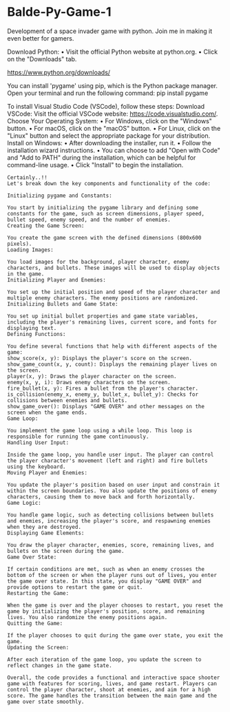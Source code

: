 # Balde-Py-Game-1
Development of a space invader game with python.
Join me in making it even better for gamers.

Download Python:
	•	Visit the official Python website at python.org.
	•	Click on the "Downloads" tab.

https://www.python.org/downloads/

You can install 'pygame' using pip, which is the Python package manager. Open your terminal and run the following command:
pip install pygame

To install Visual Studio Code (VSCode), follow these steps:
		Download VSCode: Visit the official VSCode website: https://code.visualstudio.com/.
		Choose Your Operating System:
	•	For Windows, click on the "Windows" button.
	•	For macOS, click on the "macOS" button.
	•	For Linux, click on the "Linux" button and select the appropriate package for your distribution.
		Install on Windows:
	•	After downloading the installer, run it.
	•	Follow the installation wizard instructions.
	•	You can choose to add "Open with Code" and "Add to PATH" during the installation, which can be helpful for command-line usage.
	•	Click "Install" to begin the installation.


```
Certainly..!!
Let's break down the key components and functionality of the code:

Initializing pygame and Constants:

You start by initializing the pygame library and defining some constants for the game, such as screen dimensions, player speed, bullet speed, enemy speed, and the number of enemies.
Creating the Game Screen:

You create the game screen with the defined dimensions (800x600 pixels).
Loading Images:

You load images for the background, player character, enemy characters, and bullets. These images will be used to display objects in the game.
Initializing Player and Enemies:

You set up the initial position and speed of the player character and multiple enemy characters. The enemy positions are randomized.
Initializing Bullets and Game State:

You set up initial bullet properties and game state variables, including the player's remaining lives, current score, and fonts for displaying text.
Defining Functions:

You define several functions that help with different aspects of the game:
show_score(x, y): Displays the player's score on the screen.
show_game_count(x, y, count): Displays the remaining player lives on the screen.
player(x, y): Draws the player character on the screen.
enemy(x, y, i): Draws enemy characters on the screen.
fire_bullet(x, y): Fires a bullet from the player's character.
is_collision(enemy_x, enemy_y, bullet_x, bullet_y): Checks for collisions between enemies and bullets.
show_game_over(): Displays "GAME OVER" and other messages on the screen when the game ends.
Game Loop:

You implement the game loop using a while loop. This loop is responsible for running the game continuously.
Handling User Input:

Inside the game loop, you handle user input. The player can control the player character's movement (left and right) and fire bullets using the keyboard.
Moving Player and Enemies:

You update the player's position based on user input and constrain it within the screen boundaries. You also update the positions of enemy characters, causing them to move back and forth horizontally.
Game Logic:

You handle game logic, such as detecting collisions between bullets and enemies, increasing the player's score, and respawning enemies when they are destroyed.
Displaying Game Elements:

You draw the player character, enemies, score, remaining lives, and bullets on the screen during the game.
Game Over State:

If certain conditions are met, such as when an enemy crosses the bottom of the screen or when the player runs out of lives, you enter the game over state. In this state, you display "GAME OVER" and provide options to restart the game or quit.
Restarting the Game:

When the game is over and the player chooses to restart, you reset the game by initializing the player's position, score, and remaining lives. You also randomize the enemy positions again.
Quitting the Game:

If the player chooses to quit during the game over state, you exit the game.
Updating the Screen:

After each iteration of the game loop, you update the screen to reflect changes in the game state.

Overall, the code provides a functional and interactive space shooter game with features for scoring, lives, and game restart. Players can control the player character, shoot at enemies, and aim for a high score. The game handles the transition between the main game and the game over state smoothly.

```


